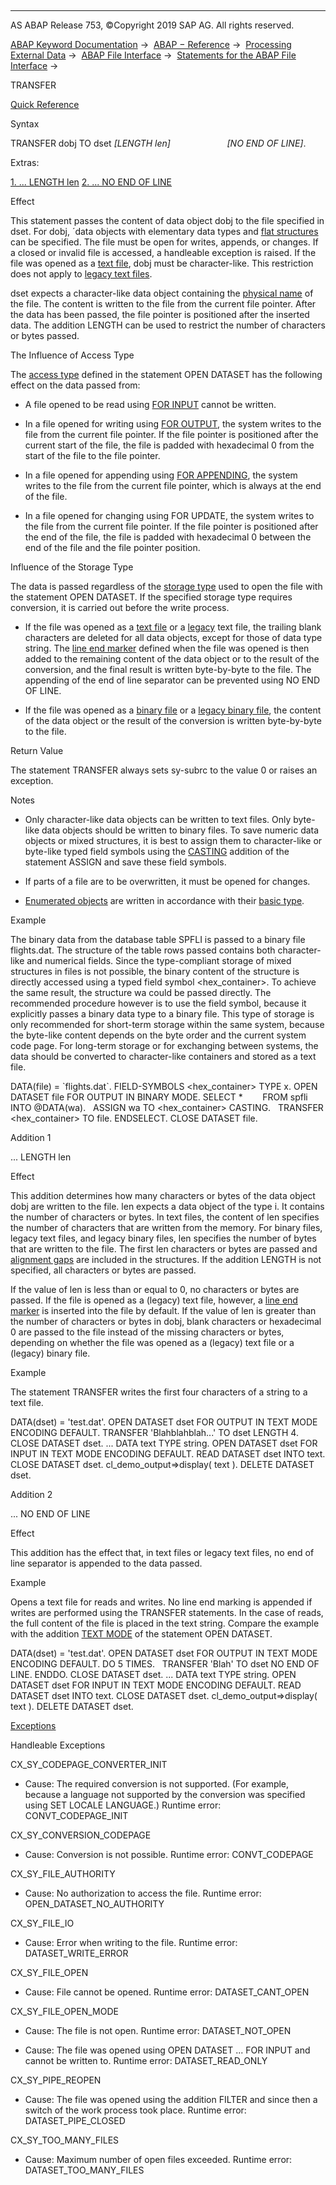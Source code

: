   

* * *

AS ABAP Release 753, ©Copyright 2019 SAP AG. All rights reserved.

[ABAP Keyword Documentation](javascript:call_link\('abenabap.htm'\)) →  [ABAP − Reference](javascript:call_link\('abenabap_reference.htm'\)) →  [Processing External Data](javascript:call_link\('abenabap_language_external_data.htm'\)) →  [ABAP File Interface](javascript:call_link\('abenabap_language_files.htm'\)) →  [Statements for the ABAP File Interface](javascript:call_link\('abenfile_interface_statements.htm'\)) → 

TRANSFER

[Quick Reference](javascript:call_link\('abaptransfer_shortref.htm'\))

Syntax

TRANSFER dobj TO dset *\[*LENGTH len*\]*
                      *\[*NO END OF LINE*\]*.

Extras:

[1\. ... LENGTH len](#!ABAP_ADDITION_1@1@)
[2\. ... NO END OF LINE](#!ABAP_ADDITION_2@2@)

Effect

This statement passes the content of data object dobj to the file specified in dset. For dobj, ´data objects with elementary data types and [flat structures](javascript:call_link\('abenflat_structure_glosry.htm'\) "Glossary Entry") can be specified. The file must be open for writes, appends, or changes. If a closed or invalid file is accessed, a handleable exception is raised. If the file was opened as a [text file](javascript:call_link\('abentext_file_glosry.htm'\) "Glossary Entry"), dobj must be character-like. This restriction does not apply to [legacy text files](javascript:call_link\('abenlegacy_file_glosry.htm'\) "Glossary Entry").

dset expects a character-like data object containing the [physical name](javascript:call_link\('abenphysical_filename_glosry.htm'\) "Glossary Entry") of the file. The content is written to the file from the current file pointer. After the data has been passed, the file pointer is positioned after the inserted data. The addition LENGTH can be used to restrict the number of characters or bytes passed.

The Influence of Access Type

The [access type](javascript:call_link\('abapopen_dataset_access.htm'\)) defined in the statement OPEN DATASET has the following effect on the data passed from:

-   A file opened to be read using [FOR INPUT](javascript:call_link\('abapopen_dataset_access.htm'\)) cannot be written.
    
-   In a file opened for writing using [FOR OUTPUT](javascript:call_link\('abapopen_dataset_access.htm'\)), the system writes to the file from the current file pointer. If the file pointer is positioned after the current start of the file, the file is padded with hexadecimal 0 from the start of the file to the file pointer.
    
-   In a file opened for appending using [FOR APPENDING](javascript:call_link\('abapopen_dataset_access.htm'\)), the system writes to the file from the current file pointer, which is always at the end of the file.
    
-   In a file opened for changing using FOR UPDATE, the system writes to the file from the current file pointer. If the file pointer is positioned after the end of the file, the file is padded with hexadecimal 0 between the end of the file and the file pointer position.
    

Influence of the Storage Type

The data is passed regardless of the [storage type](javascript:call_link\('abapopen_dataset_mode.htm'\)) used to open the file with the statement OPEN DATASET. If the specified storage type requires conversion, it is carried out before the write process.

-   If the file was opened as a [text file](javascript:call_link\('abentext_file_glosry.htm'\) "Glossary Entry") or a [legacy](javascript:call_link\('abenlegacy_file_glosry.htm'\) "Glossary Entry") text file, the trailing blank characters are deleted for all data objects, except for those of data type string. The [line end marker](javascript:call_link\('abapopen_dataset_linefeed.htm'\)) defined when the file was opened is then added to the remaining content of the data object or to the result of the conversion, and the final result is written byte-by-byte to the file. The appending of the end of line separator can be prevented using NO END OF LINE.
    
-   If the file was opened as a [binary file](javascript:call_link\('abenbinary_file_glosry.htm'\) "Glossary Entry") or a [legacy binary file](javascript:call_link\('abenlegacy_file_glosry.htm'\) "Glossary Entry"), the content of the data object or the result of the conversion is written byte-by-byte to the file.
    

Return Value

The statement TRANSFER always sets sy-subrc to the value 0 or raises an exception.

Notes

-   Only character-like data objects can be written to text files. Only byte-like data objects should be written to binary files. To save numeric data objects or mixed structures, it is best to assign them to character-like or byte-like typed field symbols using the [CASTING](javascript:call_link\('abapassign_casting.htm'\)) addition of the statement ASSIGN and save these field symbols.
    
-   If parts of a file are to be overwritten, it must be opened for changes.
    
-   [Enumerated objects](javascript:call_link\('abenenumerated_object_glosry.htm'\) "Glossary Entry") are written in accordance with their [basic type](javascript:call_link\('abenbase_type_glosry.htm'\) "Glossary Entry").
    

Example

The binary data from the database table SPFLI is passed to a binary file flights.dat. The structure of the table rows passed contains both character-like and numerical fields. Since the type-compliant storage of mixed structures in files is not possible, the binary content of the structure is directly accessed using a typed field symbol <hex\_container>. To achieve the same result, the structure wa could be passed directly. The recommended procedure however is to use the field symbol, because it explicitly passes a binary data type to a binary file. This type of storage is only recommended for short-term storage within the same system, because the byte-like content depends on the byte order and the current system code page. For long-term storage or for exchanging between systems, the data should be converted to character-like containers and stored as a text file.

DATA(file) = \`flights.dat\`.
FIELD-SYMBOLS <hex\_container> TYPE x.
OPEN DATASET file FOR OUTPUT IN BINARY MODE.
SELECT \*
       FROM spfli
       INTO @DATA(wa).
  ASSIGN wa TO <hex\_container> CASTING.
  TRANSFER <hex\_container> TO file.
ENDSELECT.
CLOSE DATASET file.

Addition 1

... LENGTH len

Effect

This addition determines how many characters or bytes of the data object dobj are written to the file. len expects a data object of the type i. It contains the number of characters or bytes. In text files, the content of len specifies the number of characters that are written from the memory. For binary files, legacy text files, and legacy binary files, len specifies the number of bytes that are written to the file. The first len characters or bytes are passed and [alignment gaps](javascript:call_link\('abenalignment_gap_glosry.htm'\) "Glossary Entry") are included in the structures. If the addition LENGTH is not specified, all characters or bytes are passed.

If the value of len is less than or equal to 0, no characters or bytes are passed. If the file is opened as a (legacy) text file, however, a [line end marker](javascript:call_link\('abapopen_dataset_linefeed.htm'\)) is inserted into the file by default. If the value of len is greater than the number of characters or bytes in dobj, blank characters or hexadecimal 0 are passed to the file instead of the missing characters or bytes, depending on whether the file was opened as a (legacy) text file or a (legacy) binary file.

Example

The statement TRANSFER writes the first four characters of a string to a text file.

DATA(dset) = 'test.dat'.
OPEN DATASET dset FOR OUTPUT IN TEXT MODE ENCODING DEFAULT.
TRANSFER 'Blahblahblah...' TO dset LENGTH 4.
CLOSE DATASET dset.
...
DATA text TYPE string.
OPEN DATASET dset FOR INPUT IN TEXT MODE ENCODING DEFAULT.
READ DATASET dset INTO text.
CLOSE DATASET dset.
cl\_demo\_output=>display( text ).
DELETE DATASET dset.

Addition 2

... NO END OF LINE

Effect

This addition has the effect that, in text files or legacy text files, no end of line separator is appended to the data passed.

Example

Opens a text file for reads and writes. No line end marking is appended if writes are performed using the TRANSFER statements. In the case of reads, the full content of the file is placed in the text string. Compare the example with the addition [TEXT MODE](javascript:call_link\('abapopen_dataset_mode.htm'\)) of the statement OPEN DATASET.

DATA(dset) = 'test.dat'.
OPEN DATASET dset FOR OUTPUT IN TEXT MODE ENCODING DEFAULT.
DO 5 TIMES.
  TRANSFER 'Blah' TO dset NO END OF LINE.
ENDDO.
CLOSE DATASET dset.
...
DATA text TYPE string.
OPEN DATASET dset FOR INPUT IN TEXT MODE ENCODING DEFAULT.
READ DATASET dset INTO text.
CLOSE DATASET dset.
cl\_demo\_output=>display( text ).
DELETE DATASET dset.

[Exceptions](javascript:call_link\('abenabap_language_exceptions.htm'\))

Handleable Exceptions

CX\_SY\_CODEPAGE\_CONVERTER\_INIT

-   Cause: The required conversion is not supported. (For example, because a language not supported by the conversion was specified using SET LOCALE LANGUAGE.)
    Runtime error: CONVT\_CODEPAGE\_INIT
    

CX\_SY\_CONVERSION\_CODEPAGE

-   Cause: Conversion is not possible.
    Runtime error: CONVT\_CODEPAGE
    

CX\_SY\_FILE\_AUTHORITY

-   Cause: No authorization to access the file.
    Runtime error: OPEN\_DATASET\_NO\_AUTHORITY
    

CX\_SY\_FILE\_IO

-   Cause: Error when writing to the file.
    Runtime error: DATASET\_WRITE\_ERROR
    

CX\_SY\_FILE\_OPEN

-   Cause: File cannot be opened.
    Runtime error: DATASET\_CANT\_OPEN
    

CX\_SY\_FILE\_OPEN\_MODE

-   Cause: The file is not open.
    Runtime error: DATASET\_NOT\_OPEN
    
-   Cause: The file was opened using OPEN DATASET ... FOR INPUT and cannot be written to.
    Runtime error: DATASET\_READ\_ONLY
    

CX\_SY\_PIPE\_REOPEN

-   Cause: The file was opened using the addition FILTER and since then a switch of the work process took place.
    Runtime error: DATASET\_PIPE\_CLOSED
    

CX\_SY\_TOO\_MANY\_FILES

-   Cause: Maximum number of open files exceeded.
    Runtime error: DATASET\_TOO\_MANY\_FILES
